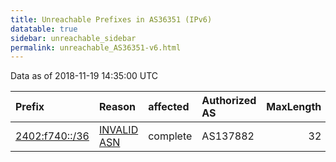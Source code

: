 ```yaml
---
title: Unreachable Prefixes in AS36351 (IPv6)
datatable: true
sidebar: unreachable_sidebar
permalink: unreachable_AS36351-v6.html
---
```


Data as of 2018-11-19 14:35:00 UTC


<div class="datatable-begin"></div>

| Prefix                                                 | Reason                                                                                                | affected   | Authorized AS   |   MaxLength | Anchor                                       |   unreachable /48s |
|:-------------------------------------------------------|:------------------------------------------------------------------------------------------------------|:-----------|:----------------|------------:|:---------------------------------------------|-------------------:|
| [2402:f740::/36](https://stat.ripe.net/2402:f740::/36) | [INVALID ASN](https://rpki-validator.ripe.net/announcement-preview?asn=AS36351&prefix=2402:f740::/36) | complete   | AS137882        |          32 | [APNIC](unreachable_APNIC_RPKI_Root-v6.html) |               4096 |

<div class="datatable-end"></div>